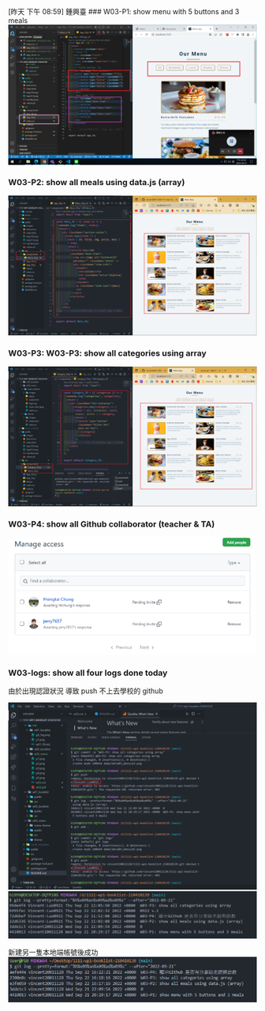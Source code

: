 [昨天 下午 08:59] 鍾興臺 ### W03-P1: show menu with 5 buttons and 3 meals
![](p1.png)

### W03-P2: show all meals using data.js (array)

![](p2.png)

### W03-P3: W03-P3: show all categories using array

![](p3.png)

### W03-P4: show all Github collaborator (teacher & TA)

![](p4.png)

### W03-logs: show all four logs done today

由於出現認證狀況 導致 push 不上去學校的 github

![](%E4%B8%8A%E5%82%B3%E5%88%B0%E5%8F%A6%E4%B8%80%E5%80%8B%E5%B8%B3%E8%99%9F.png)
![](old_git%20_log.png)

新建另一隻本地端帳號後成功
![](new_git_log.png)
